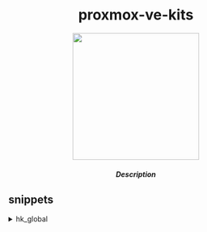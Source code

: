 <div align="center">

# proxmox-ve-kits

<img src="" height="250px" width="250px">

##### Description
  
</div>

## snippets

<details>
<summary>hk_global</summary>
  
#### Usage
  
```bash
flag:                 -l or --log                 desc: When specified, enable log writing      default: false
param:                -p or --poll                desc: Detect vm running interval(s)           default: 5(s)
```
  
Add the following to the vm description:  
```bash
+ hk_global -l -p 10
```  
  
</details>
